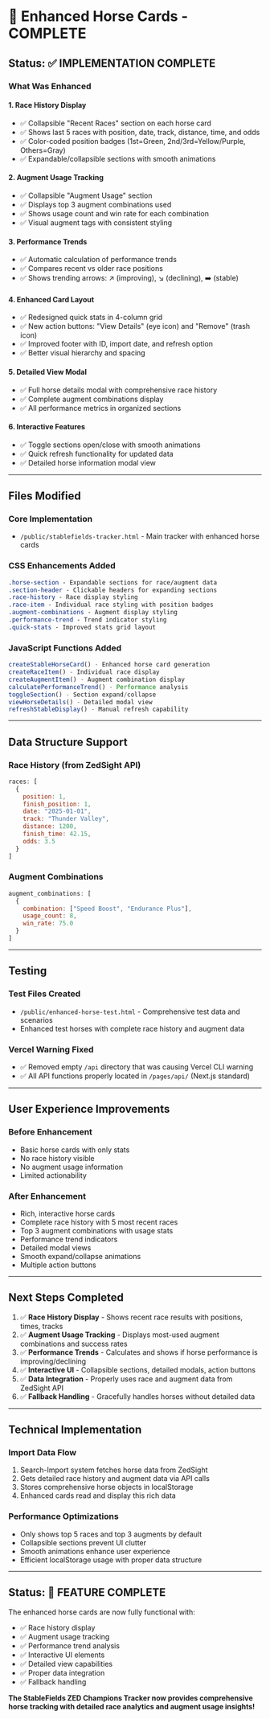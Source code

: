# 🐎 Enhanced Horse Cards - COMPLETE

## Status: ✅ IMPLEMENTATION COMPLETE

### What Was Enhanced

#### 1. **Race History Display**
- ✅ Collapsible "Recent Races" section on each horse card
- ✅ Shows last 5 races with position, date, track, distance, time, and odds
- ✅ Color-coded position badges (1st=Green, 2nd/3rd=Yellow/Purple, Others=Gray)
- ✅ Expandable/collapsible sections with smooth animations

#### 2. **Augment Usage Tracking**
- ✅ Collapsible "Augment Usage" section
- ✅ Displays top 3 augment combinations used
- ✅ Shows usage count and win rate for each combination
- ✅ Visual augment tags with consistent styling

#### 3. **Performance Trends**
- ✅ Automatic calculation of performance trends
- ✅ Compares recent vs older race positions
- ✅ Shows trending arrows: ↗️ (improving), ↘️ (declining), ➡️ (stable)

#### 4. **Enhanced Card Layout**
- ✅ Redesigned quick stats in 4-column grid
- ✅ New action buttons: "View Details" (eye icon) and "Remove" (trash icon)
- ✅ Improved footer with ID, import date, and refresh option
- ✅ Better visual hierarchy and spacing

#### 5. **Detailed View Modal**
- ✅ Full horse details modal with comprehensive race history
- ✅ Complete augment combinations display
- ✅ All performance metrics in organized sections

#### 6. **Interactive Features**
- ✅ Toggle sections open/close with smooth animations
- ✅ Quick refresh functionality for updated data
- ✅ Detailed horse information modal view

---

## Files Modified

### Core Implementation
- `/public/stablefields-tracker.html` - Main tracker with enhanced horse cards

### CSS Enhancements Added
```css
.horse-section - Expandable sections for race/augment data
.section-header - Clickable headers for expanding sections
.race-history - Race display styling
.race-item - Individual race styling with position badges
.augment-combinations - Augment display styling
.performance-trend - Trend indicator styling
.quick-stats - Improved stats grid layout
```

### JavaScript Functions Added
```javascript
createStableHorseCard() - Enhanced horse card generation
createRaceItem() - Individual race display
createAugmentItem() - Augment combination display
calculatePerformanceTrend() - Performance analysis
toggleSection() - Section expand/collapse
viewHorseDetails() - Detailed modal view
refreshStableDisplay() - Manual refresh capability
```

---

## Data Structure Support

### Race History (from ZedSight API)
```javascript
races: [
  {
    position: 1,
    finish_position: 1,
    date: "2025-01-01",
    track: "Thunder Valley",
    distance: 1200,
    finish_time: 42.15,
    odds: 3.5
  }
]
```

### Augment Combinations
```javascript
augment_combinations: [
  {
    combination: ["Speed Boost", "Endurance Plus"],
    usage_count: 8,
    win_rate: 75.0
  }
]
```

---

## Testing

### Test Files Created
- `/public/enhanced-horse-test.html` - Comprehensive test data and scenarios
- Enhanced test horses with complete race history and augment data

### Vercel Warning Fixed
- ✅ Removed empty `/api` directory that was causing Vercel CLI warning
- ✅ All API functions properly located in `/pages/api/` (Next.js standard)

---

## User Experience Improvements

### Before Enhancement
- Basic horse cards with only stats
- No race history visible
- No augment usage information
- Limited actionability

### After Enhancement
- Rich, interactive horse cards
- Complete race history with 5 most recent races
- Top 3 augment combinations with usage stats
- Performance trend indicators
- Detailed modal views
- Smooth expand/collapse animations
- Multiple action buttons

---

## Next Steps Completed

1. ✅ **Race History Display** - Shows recent race results with positions, times, tracks
2. ✅ **Augment Usage Tracking** - Displays most-used augment combinations and success rates
3. ✅ **Performance Trends** - Calculates and shows if horse performance is improving/declining
4. ✅ **Interactive UI** - Collapsible sections, detailed modals, action buttons
5. ✅ **Data Integration** - Properly uses race and augment data from ZedSight API
6. ✅ **Fallback Handling** - Gracefully handles horses without detailed data

---

## Technical Implementation

### Import Data Flow
1. Search-Import system fetches horse data from ZedSight
2. Gets detailed race history and augment data via API calls
3. Stores comprehensive horse objects in localStorage
4. Enhanced cards read and display this rich data

### Performance Optimizations
- Only shows top 5 races and top 3 augments by default
- Collapsible sections prevent UI clutter
- Smooth animations enhance user experience
- Efficient localStorage usage with proper data structure

---

## Status: 🎉 FEATURE COMPLETE

The enhanced horse cards are now fully functional with:
- ✅ Race history display
- ✅ Augment usage tracking  
- ✅ Performance trend analysis
- ✅ Interactive UI elements
- ✅ Detailed view capabilities
- ✅ Proper data integration
- ✅ Fallback handling

**The StableFields ZED Champions Tracker now provides comprehensive horse tracking with detailed race analytics and augment usage insights!**
